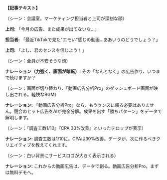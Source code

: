 **【記事テキスト】**

（シーン：会議室。マーケティング担当者と上司が深刻な顔）

**上司:** 「今月の広告、また成果が出てないな…」

**担当者:** 「最近TikTokで見た"エモい"感じの動画…ああいうのどうでしょう？」

**上司:** 「よし、君のセンスを信じよう！」

（シーン：全員が不安そうな顔）

**ナレーション（力強く、画面が暗転）:** その「なんとなく」の広告作り、いつまで続けますか？

（シーン：画面が切り替わり、「動画広告分析Pro」のダッシュボード画面が映し出される。軽快なBGM）

**ナレーション:** 「動画広告分析Pro」なら、もうセンスに頼る必要はありません。競合のヒット広告をAIが完全分解。成果を出す「勝ちパターン」をデータで解明します。

（シーン：『調査工数1/10』『CPA 30%改善』といったテロップが表示）

**ナレーション:** 調査工数は1/10に。CPAは30%改善。データが、次に作るべきクリエイティブを教えてくれます。

（シーン：白い背景にサービスロゴが大きく表示される）

**ナレーション:** これからの動画広告は、データで創る。動画広告分析Pro。まずは無料デモへ。
